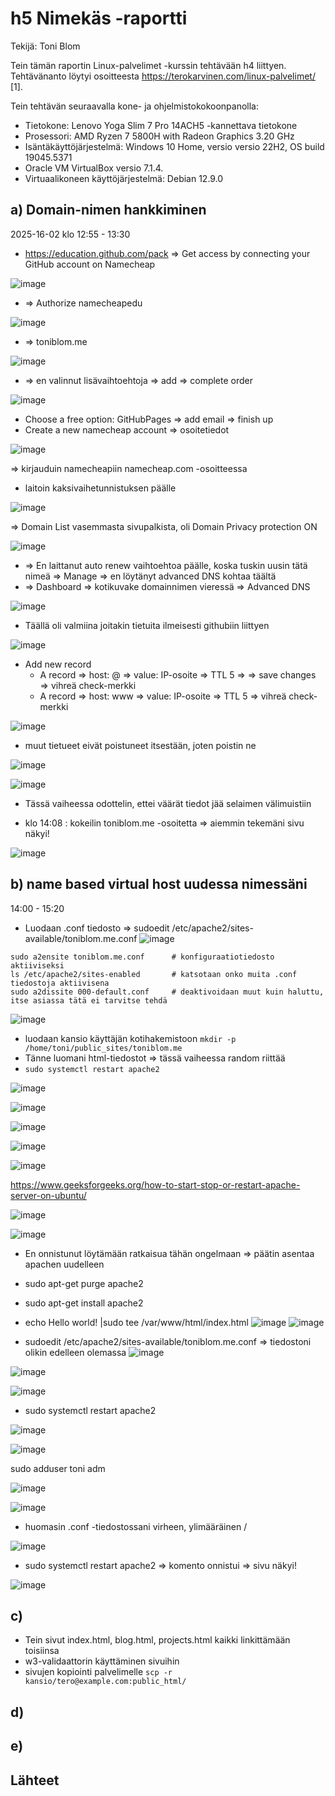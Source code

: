 # h5 Nimekäs -raportti
Tekijä: Toni Blom

Tein tämän raportin Linux-palvelimet -kurssin tehtävään h4 liittyen. Tehtävänanto löytyi osoitteesta https://terokarvinen.com/linux-palvelimet/ [1].

Tein tehtävän seuraavalla kone- ja ohjelmistokokoonpanolla:
* Tietokone: Lenovo Yoga Slim 7 Pro 14ACH5 -kannettava tietokone
* Prosessori: AMD Ryzen 7 5800H with Radeon Graphics 3.20 GHz
* Isäntäkäyttöjärjestelmä: Windows 10 Home, versio versio 22H2, OS build 19045.5371
* Oracle VM VirtualBox versio 7.1.4.
* Virtuaalikoneen käyttöjärjestelmä: Debian 12.9.0

## a) Domain-nimen hankkiminen

2025-16-02 klo 12:55 - 13:30


* https://education.github.com/pack => Get access by connecting your GitHub account on Namecheap

![image](https://github.com/user-attachments/assets/b863adba-0914-4206-88c5-dea286ea2a1c)


* => Authorize namecheapedu

![image](https://github.com/user-attachments/assets/571f25f9-bae1-4454-9c81-6e00d3d0d84a)

* => toniblom.me

![image](https://github.com/user-attachments/assets/26d660c2-1151-4fca-baf7-433455da5f7f)


* => en valinnut lisävaihtoehtoja => add  => complete order

![image](https://github.com/user-attachments/assets/89dfbb92-f93c-4ad4-9de6-a4759d151ccf)

* Choose a free option: GitHubPages => add email => finish up
* Create a new namecheap account => osoitetiedot

![image](https://github.com/user-attachments/assets/574f5717-6547-4cea-b733-711a29d74560)

=> kirjauduin namecheapiin namecheap.com -osoitteessa
* laitoin kaksivaihetunnistuksen päälle

![image](https://github.com/user-attachments/assets/c3023c5f-0adc-457b-8887-afdca994855f)

=> Domain List vasemmasta sivupalkista, oli Domain Privacy protection ON

![image](https://github.com/user-attachments/assets/6dd5d60d-6e69-4d12-ab00-af52df0bfc7b)

* => En laittanut auto renew vaihtoehtoa päälle, koska tuskin uusin tätä nimeä => Manage => en löytänyt advanced DNS kohtaa täältä
* => Dashboard => kotikuvake domainnimen vieressä => Advanced DNS

![image](https://github.com/user-attachments/assets/bacda192-2a6a-41e4-a635-0d9c68524dc0)

* Täällä oli valmiina joitakin tietuita ilmeisesti githubiin liittyen

![image](https://github.com/user-attachments/assets/ed1b3369-497b-460e-bbd9-b384ef2402d4)

* Add new record
  * A record => host: @ => value: IP-osoite => TTL 5 => => save changes =>  vihreä check-merkki
  * A record => host: www => value: IP-osoite => TTL 5 => vihreä check-merkki

![image](https://github.com/user-attachments/assets/bd093d96-330a-48db-aea7-bc333d3ee486)

* muut tietueet eivät poistuneet itsestään, joten poistin ne

![image](https://github.com/user-attachments/assets/881b8d7c-57f5-4c8a-aa14-ecd54ced1cf7)

![image](https://github.com/user-attachments/assets/22a2af1f-2ff1-46dc-9562-116b946108a8)


* Tässä vaiheessa odottelin, ettei väärät tiedot jää selaimen välimuistiin

* klo 14:08 : kokeilin toniblom.me -osoitetta => aiemmin tekemäni sivu näkyi!

![image](https://github.com/user-attachments/assets/e1f3990f-77c9-4749-ae1d-2a4b3483fdcd)


## b) name based virtual host uudessa nimessäni
14:00 - 15:20


* Luodaan .conf tiedosto => sudoedit /etc/apache2/sites-available/toniblom.me.conf
![image](https://github.com/user-attachments/assets/b7be6eb7-dffd-4330-8ffc-750ab0fb9a67)


```
sudo a2ensite toniblom.me.conf      # konfiguraatiotiedosto aktiiviseksi
ls /etc/apache2/sites-enabled       # katsotaan onko muita .conf tiedostoja aktiivisena
sudo a2dissite 000-default.conf     # deaktivoidaan muut kuin haluttu, itse asiassa tätä ei tarvitse tehdä
```
![image](https://github.com/user-attachments/assets/4c151f12-5a7d-418d-a3c8-34ec7b5f7e27)

* luodaan kansio käyttäjän kotihakemistoon `mkdir -p /home/toni/public_sites/toniblom.me`
* Tänne luomani html-tiedostot => tässä vaiheessa random riittää
* `sudo systemctl restart apache2`

![image](https://github.com/user-attachments/assets/22a0e83f-df7d-45b6-a150-3fbd064cf697)

![image](https://github.com/user-attachments/assets/98e487a7-6bc7-472b-8457-cdb411459026)

![image](https://github.com/user-attachments/assets/65d54144-5fff-4c32-9e1a-2db87cfee456)

![image](https://github.com/user-attachments/assets/b01d99fa-ac41-417b-a8a2-3b0a1d201dd4)

![image](https://github.com/user-attachments/assets/6f32217d-2025-46e2-ae08-be7e8c7c8a7a)

https://www.geeksforgeeks.org/how-to-start-stop-or-restart-apache-server-on-ubuntu/

![image](https://github.com/user-attachments/assets/c2108c60-28d5-4612-93cb-6ab94fa9ccc4)

![image](https://github.com/user-attachments/assets/799e377d-dbc5-4539-b026-cd78b65d3973)

* En onnistunut löytämään ratkaisua tähän ongelmaan => päätin asentaa apachen uudelleen
* sudo apt-get purge apache2
* sudo apt-get install apache2
* echo Hello world! |sudo tee /var/www/html/index.html
![image](https://github.com/user-attachments/assets/b9e79016-8cf2-40fd-94de-c7862beee4ab)
![image](https://github.com/user-attachments/assets/8048be69-c3eb-4e1c-a2e9-308f2f147676)


* sudoedit /etc/apache2/sites-available/toniblom.me.conf => tiedostoni olikin edelleen olemassa
  ![image](https://github.com/user-attachments/assets/274cfec5-2a07-48a8-a774-c01700cac65a)

![image](https://github.com/user-attachments/assets/f7b7a108-1b55-465b-85ed-2420e495c58b)

![image](https://github.com/user-attachments/assets/35c6122c-d407-46b9-a2d4-0f35450020cc)

* sudo systemctl restart apache2

![image](https://github.com/user-attachments/assets/6fde8fea-b908-4b6c-8033-e626670bc0a9)

![image](https://github.com/user-attachments/assets/d2ac43c2-fef8-4c60-ad6b-a7dc8feabcac)

sudo adduser toni adm

![image](https://github.com/user-attachments/assets/7d02227e-f370-4665-aa62-3b704ac049d2)

![image](https://github.com/user-attachments/assets/ffdbc4ec-4725-441a-a128-b91908866f0a)

* huomasin .conf -tiedostossani virheen, ylimääräinen /

![image](https://github.com/user-attachments/assets/3a8d79d2-4637-49b2-b66b-55225c7d077c)


* sudo systemctl restart apache2 => komento onnistui => sivu näkyi!

![image](https://github.com/user-attachments/assets/aaff846f-6766-4dee-81ce-4dffe52c3419)



 



## c)

* Tein sivut index.html, blog.html, projects.html kaikki linkittämään toisiinsa
* w3-validaattorin käyttäminen sivuihin
* sivujen kopiointi palvelimelle `scp -r kansio/tero@example.com:public_html/`

## d)



## e)


## Lähteet

